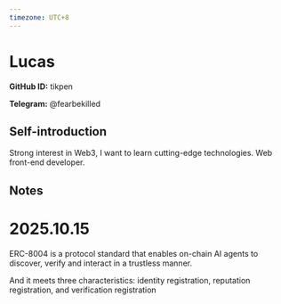 ```yaml
---
timezone: UTC+8
---
```


# Lucas

**GitHub ID:** tikpen

**Telegram:** @fearbekilled

## Self-introduction

Strong interest in Web3, I want to learn cutting-edge technologies.
Web front-end developer.

## Notes
<!-- Content_START -->
# 2025.10.15
<!-- DAILY_CHECKIN_2025-10-15_START -->
ERC-8004 is a protocol standard that enables on-chain AI agents to discover, verify and interact in a trustless manner.

And it meets three characteristics: identity registration, reputation registration, and verification registration
<!-- DAILY_CHECKIN_2025-10-15_END -->
<!-- Content_END -->
